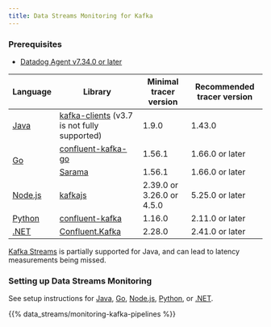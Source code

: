 ```yaml
---
title: Data Streams Monitoring for Kafka
---
```


### Prerequisites

* [Datadog Agent v7.34.0 or later][1]

<table>
  <thead>
    <tr>
      <th>Language</th>
      <th>Library</th>
      <th>Minimal tracer version</th>
      <th>Recommended tracer version</th>
    </tr>
  </thead>
  <tbody>
    <tr>
      <td><a href="/data_streams/java">Java</a></td>
      <td><a href="https://mvnrepository.com/artifact/org.apache.kafka/kafka-clients">kafka-clients</a> (v3.7 is not fully supported)</td>
      <td>1.9.0</td>
      <td>1.43.0</td>
    </tr>
    <tr>
      <td rowspan="2"><a href="/data_streams/go">Go</a></td>
      <td><a href="https://github.com/confluentinc/confluent-kafka-go">confluent-kafka-go</a></td>
      <td>1.56.1</td>
      <td>1.66.0 or later</td>
    </tr>
    <tr>
      <td><a href="https://github.com/Shopify/sarama">Sarama</a></td>
      <td>1.56.1</td>
      <td>1.66.0 or later</td>
    </tr>
    <tr>
      <td><a href="/data_streams/nodejs">Node.js</a></td>
      <td><a href="https://www.npmjs.com/package/kafkajs">kafkajs</a></td>
      <td>2.39.0 or 3.26.0 or 4.5.0</td>
      <td>5.25.0 or later</td>
    </tr>
    <tr>
      <td><a href="/python">Python</a></td>
      <td><a href="https://pypi.org/project/confluent-kafka/">confluent-kafka</a></td>
      <td>1.16.0</td>
      <td>2.11.0 or later</td>
    </tr>
    <tr>
      <td><a href="/data_streams/dotnet">.NET</a></td>
      <td><a href="https://www.nuget.org/packages/Confluent.Kafka">Confluent.Kafka</a></td>
      <td>2.28.0</td>
      <td>2.41.0 or later</td>
    </tr>
  </tbody>
</table>

<div class="alert alert-info"><a href="https://kafka.apache.org/documentation/streams/">Kafka Streams</a> is partially supported for Java, and can lead to latency measurements being missed.</div>

### Setting up Data Streams Monitoring
See setup instructions for [Java][2], [Go][3], [Node.js][4], [Python][5],  or [.NET][6].

{{% data_streams/monitoring-kafka-pipelines %}}

[1]: /agent
[2]: /data_streams/setup/language/java
[3]: /data_streams/setup/language/go
[4]: /data_streams/setup/language/nodejs
[5]: /data_streams/setup/language/python
[6]: /data_streams/setup/language/dotnet
